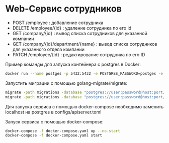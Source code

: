 # Web-Сервис сотрудников

* POST   /employee :  добавление сотрудника
* DELETE /employee/{id} :  удаление сотрудника по его id
* GET    /company/{id}     :  вывод списĸа сотрудников для указанной компании
* GET    /company/{id}/department/{name} :  вывод списĸа сотрудников для указанного отдела компании
* PATCH  /employee/{id} :  редаĸтирование сотрудника по его ID

Пример команды для запуска контейнера с postgres в Docker:
```bash
docker run --name postges -p 5432:5432 -e POSTGRES_PASSWORD=postges -e POSTGRES_USER=postges -d postgres:14
```
Запустить миграции с помощью golang-migrate/migrate:
```bash
migrate -path migrations -database "postgres://user:password@host:port/dbname?sslmode=disable" up
migrate -path migrations -database "postgres://user:password@host:port/dbname?sslmode=disable" down
```

Для запуска сервиса с помощью docker-compose необходимо заменить localhost на postgres в configs/apiserver.toml

Запуск сервиса с помощью docker-compose:
```bash
docker-compose -f docker-compose.yaml up --no-start
docker-compose -f docker-compose.yaml start
```

